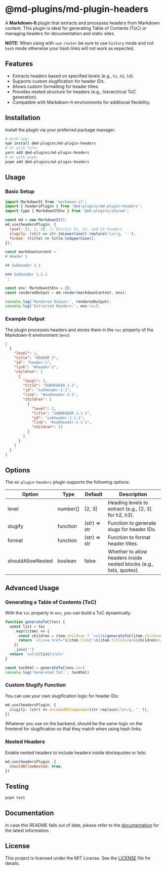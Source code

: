 # @md-plugins/md-plugin-headers

A **Markdown-It** plugin that extracts and processes headers from Markdown content. This plugin is ideal for generating Table of Contents (ToC) or managing headers for documentation and static sites.

**NOTE:** When using with `vue-router` be sure to use `history` mode and not `hash` mode otherwise your hash links will not work as expected.

## Features

- Extracts headers based on specified levels (e.g., `h1`, `h2`, `h3`).
- Supports custom slugification for header IDs.
- Allows custom formatting for header titles.
- Provides nested structure for headers (e.g., hierarchical ToC generation).
- Compatible with Markdown-It environments for additional flexibility.

## Installation

Install the plugin via your preferred package manager:

```bash
# With npm:
npm install @md-plugins/md-plugin-headers
# Or with Yarn:
yarn add @md-plugins/md-plugin-headers
# Or with pnpm:
pnpm add @md-plugins/md-plugin-headers
```

## Usage

### Basic Setup

```js
import MarkdownIt from 'markdown-it';
import { headersPlugin } from '@md-plugins/md-plugin-headers';
import type { MarkdownItEnv } from '@md-plugins/shared';

const md = new MarkdownIt();
md.use(headersPlugin, {
  level: [1, 2, 3], // Extract h1, h2, and h3 headers
  slugify: (str) => str.toLowerCase().replace(/\s+/g, '-'),
  format: (title) => title.toUpperCase(),
});

const markdownContent = `
# Header 1

## Subheader 1.1

### Subheader 1.1.1
`;

const env: MarkdownItEnv = {};
const renderedOutput = md.render(markdownContent, env);

console.log('Rendered Output:', renderedOutput);
console.log('Extracted Headers:', env.toc);
```

### Example Output

The plugin processes headers and stores them in the `toc` property of the Markdown-It environment (`env`):

```json
[
  {
    "level": 1,
    "title": "HEADER 1",
    "id": "header-1",
    "link": "#header-1",
    "children": [
      {
        "level": 2,
        "title": "SUBHEADER 1.1",
        "id": "subheader-1-1",
        "link": "#subheader-1-1",
        "children": [
          {
            "level": 3,
            "title": "SUBHEADER 1.1.1",
            "id": "subheader-1-1-1",
            "link": "#subheader-1-1-1",
            "children": []
          }
        ]
      }
    ]
  }
]
```

## Options

The `md-plugin-headers` plugin supports the following options:

| Option            | Type     | Default      | Description                                                          |
| ----------------- | -------- | ------------ | -------------------------------------------------------------------- |
| level             | number[] | [2, 3]       | Heading levels to extract (e.g., [2, 3] for h2, h3).                 |
| slugify           | function | (str) => str | Function to generate slugs for header IDs.                           |
| format            | function | (str) => str | Function to format header titles.                                    |
| shouldAllowNested | boolean  | false        | Whether to allow headers inside nested blocks (e.g., lists, quotes). |

## Advanced Usage

### Generating a Table of Contents (ToC)

With the `toc` property in `env`, you can build a ToC dynamically:

```js
function generateToC(toc) {
  const list = toc
    .map((item) => {
      const children = item.children ? `<ul>${generateToC(item.children)}</ul>` : ''
      return `<li><a href="${item.link}">${item.title}</a>${children}</li>`
    })
    .join('')
  return `<ul>${list}</ul>`
}

const tocHtml = generateToC(env.toc)
console.log('Generated ToC:', tocHtml)
```

### Custom Slugify Function

You can use your own slugification logic for header IDs:

```js
md.use(headersPlugin, {
  slugify: (str) => encodeURIComponent(str.replace(/\s+/g, '_')),
})
```

Whatever you use on the backend, should be the same logic on the frontend for slugification so that they match when using hash links.

### Nested Headers

Enable nested headers to include headers inside blockquotes or lists:

```js
md.use(headersPlugin, {
  shouldAllowNested: true,
})
```

## Testing

```bash
pnpm test
```

## Documentation

In case this README falls out of date, please refer to the [documentation](https://md-plugins.netlify.app/md-plugins/headers/overview) for the latest information.

## License

This project is licensed under the MIT License. See the [LICENSE](LICENSE.md) file for details.
